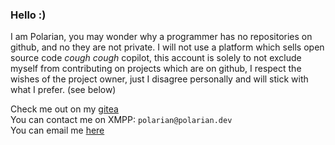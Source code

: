 ### Hello :)
I am Polarian, you may wonder why a programmer has no repositories on github, and no they are not private. I will not use a platform which sells open source code *cough* *cough* copilot, this account is solely to not exclude myself from contributing on projects which are on github, I respect the wishes of the project owner, just I disagree personally and will stick with what I prefer. (see below)

Check me out on my [gitea](https://git.polarian.dev/polarian) <br>
You can contact me on XMPP: `polarian@polarian.dev` <br>
You can email me [here](mailto:polarian@polarian.dev)
